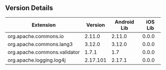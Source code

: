 ## Version Details

| Extension | Version | Android Lib | iOS Lib |
| --- | --- | --- | --- |
| org.apache.commons.io | 2.11.0 | 2.11.0 | 0.0.0 |
| org.apache.commons.lang3 | 3.12.0 | 3.12.0 | 0.0.0 |
| org.apache.commons.validator | 1.7.1 | 1.7 | 0.0.0 |
| org.apache.logging.log4j | 2.17.101 | 2.17.1 | 0.0.0 |
